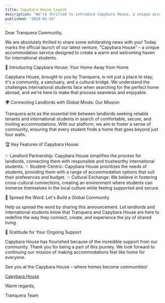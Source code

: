 ```yaml
---
title: Capybara House Launch
description: "We’re thrilled to introduce Capybara House, a unique accommodation service by Tranquera designed to connect international students with welcoming homes. More than just a place to stay, Capybara House fosters community, cultural exchange, and seamless connections between landlords and students. Join us in redefining shared living—spread the word and help build a global community!"
published: "2024-01-24"
---
```


Dear Tranquera Community,

We are absolutely thrilled to share some exhilarating news with you! Today marks the official launch of our latest venture, "Capybara House" – a unique accommodation service designed to create a warm and welcoming haven for international students.

🏡 Introducing Capybara House: Your Home Away from Home

Capybara House, brought to you by Tranquera, is not just a place to stay; it's a community, a sanctuary, and a cultural bridge. We understand the challenges international students face when searching for the perfect home abroad, and we're here to make that process seamless and enjoyable.

🌍 Connecting Landlords with Global Minds: Our Mission

Tranquera acts as the essential link between landlords seeking reliable tenants and international students in search of comfortable, secure, and inviting accommodations. With our platform, we aim to foster a sense of community, ensuring that every student finds a home that goes beyond just four walls.

🏆 Key Features of Capybara House:

✨ Landlord Partnership: Capybara House simplifies the process for landlords, connecting them with responsible and trustworthy international students.
✨ Student-Centric: Capybara House prioritizes the needs of students, providing them with a range of accommodation options that suit their preferences and budget.
✨ Cultural Exchange: We believe in fostering cross-cultural connections, creating an environment where students can immerse themselves in the local culture while feeling supported and secure.

🔗 Spread the Word: Let's Build a Global Community

Help us spread the word by sharing this announcement. Let landlords and international students know that Tranquera and Capybara House are here to redefine the way they connect, create, and experience the joy of shared living.

🙏 Gratitude for Your Ongoing Support

Capybara House has flourished because of the incredible support from our community. Thank you for being a part of this journey. We look forward to continuing our mission of making accommodations feel like home for everyone.

See you at the Capybara House – where homes become communities!

[Capybara House](https://capybara.house/)

Warm regards,

Tranquera Team